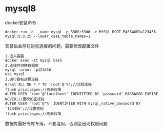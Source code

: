 # mysql8

docker安装命令
```
docker run -d --name mysql -p 3306:3306 -e MYSQL_ROOT_PASSWORD=123456 mysql:8.0.25 --lower_case_table_names=1
```
安装后会存在远程连接的问题，需要修改配置文件
```
1.进入容器
docker exec -it mysql bash
2.连接并切换数据库
mysql -uroot -p123456
use mysql
3.进行授权远程连接
Grant ALL ON *.* TO 'root'@'%';//远程连接
flush privileges;//刷新权限
ALTER USER 'root'@'localhost' IDENTIFIED BY 'password' PASSWORD EXPIRE NEVER;//更改加密规则
ALTER USER 'root'@'%' IDENTIFIED WITH mysql_native_password BY '123456';//设置密码
flush privileges;//刷新权限
```

数据库最好专库专用，不要混用，否则会出现权限问题